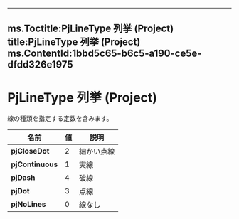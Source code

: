 

---
ms.Toctitle:PjLineType 列挙 (Project)
title:PjLineType 列挙 (Project)
ms.ContentId:1bbd5c65-b6c5-a190-ce5e-dfdd326e1975
---
# PjLineType 列挙 (Project)




線の種類を指定する定数を含みます。

|**名前**|**値**|**説明**|
|---|---|---|
|**pjCloseDot**|2|細かい点線|
|**pjContinuous**|1|実線|
|**pjDash**|4|破線|
|**pjDot**|3|点線|
|**pjNoLines**|0|線なし|




